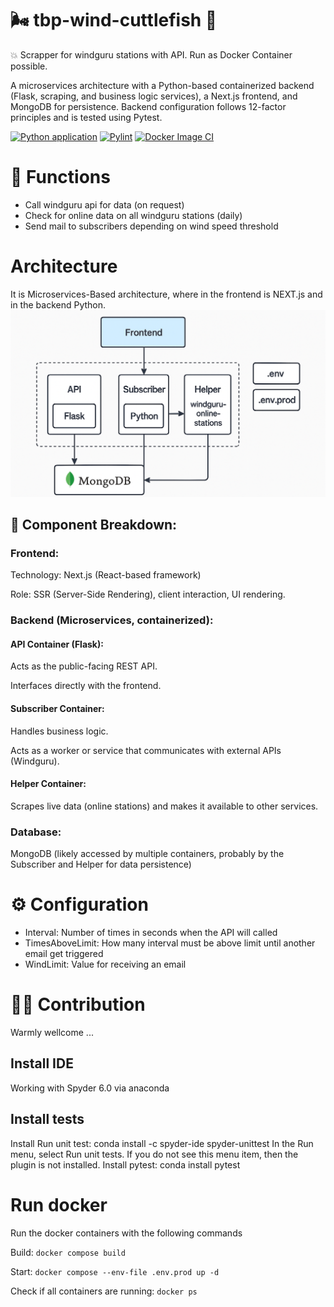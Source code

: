 # 🌬️ tbp-wind-cuttlefish 💨
💥 Scrapper for windguru stations with API. Run as Docker Container possible.

A microservices architecture with a Python-based containerized backend (Flask, scraping, and business logic services), a Next.js frontend, and MongoDB for persistence. Backend configuration follows 12-factor principles and is tested using Pytest.

[![Python application](https://github.com/elBeato/tbp-wind-cuttlefish/actions/workflows/python-app.yml/badge.svg?branch=main)](https://github.com/elBeato/tbp-wind-cuttlefish/actions/workflows/python-app.yml)
[![Pylint](https://github.com/elBeato/tbp-wind-cuttlefish/actions/workflows/pylint.yml/badge.svg?branch=main)](https://github.com/elBeato/tbp-wind-cuttlefish/actions/workflows/pylint.yml)
[![Docker Image CI](https://github.com/elBeato/tbp-wind-cuttlefish/actions/workflows/docker-image.yml/badge.svg?branch=main)](https://github.com/elBeato/tbp-wind-cuttlefish/actions/workflows/docker-image.yml)

# 🧰 Functions
- Call windguru api for data (on request)
- Check for online data on all windguru stations (daily)
- Send mail to subscribers depending on wind speed threshold

# Architecture
It is Microservices-Based architecture, where in the frontend
is NEXT.js and in the backend Python. 
![Architecture.png](imgs/Architecture.png)
## 🧩 Component Breakdown:
### Frontend:
Technology: Next.js (React-based framework)

Role: SSR (Server-Side Rendering), client interaction, UI rendering.

### Backend (Microservices, containerized):

#### API Container (Flask):

Acts as the public-facing REST API.

Interfaces directly with the frontend.

#### Subscriber Container:

Handles business logic.

Acts as a worker or service that communicates with external APIs (Windguru).

#### Helper Container:

Scrapes live data (online stations) and makes it available to other services.

### Database:
MongoDB (likely accessed by multiple containers, probably by the Subscriber and Helper for data persistence)


# ⚙️ Configuration
- Interval: Number of times in seconds when the API will called
- TimesAboveLimit: How many interval must be above limit until another email get triggered
- WindLimit: Value for receiving an email 

# 🧑‍💻 Contribution
Warmly wellcome ... 

## Install IDE
Working with Spyder 6.0 via anaconda

## Install tests
Install Run unit test: conda install -c spyder-ide spyder-unittest
In the Run menu, select Run unit tests. If you do not see this menu item, then the plugin is not installed.
Install pytest: conda install pytest

# Run docker
Run the docker containers with the following commands

Build: ``docker compose build``

Start: ``docker compose --env-file .env.prod up -d``

Check if all containers are running: ``docker ps``